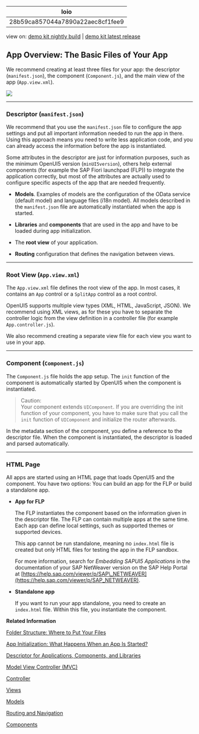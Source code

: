 <!-- loio28b59ca857044a7890a22aec8cf1fee9 -->

| loio |
| -----|
| 28b59ca857044a7890a22aec8cf1fee9 |

<div id="loio">

view on: [demo kit nightly build](https://openui5nightly.hana.ondemand.com/#/topic/28b59ca857044a7890a22aec8cf1fee9) | [demo kit latest release](https://openui5.hana.ondemand.com/#/topic/28b59ca857044a7890a22aec8cf1fee9)</div>

## App Overview: The Basic Files of Your App

We recommend creating at least three files for your app: the descriptor \(`manifest.json`\), the component \(`Component.js`\), and the main view of the app \(`App.view.xml`\).

 ![](loioeeae30fe7983476a9777e809a8820147_LowRes.png) 

***

### Descriptor \(`manifest.json`\)

We recommend that you use the `manifest.json` file to configure the app settings and put all important information needed to run the app in there. Using this approach means you need to write less application code, and you can already access the information before the app is instantiated.

Some attributes in the descriptor are just for information purposes, such as the minimum OpenUI5 version \(`minUI5version`\), others help external components \(for example the SAP Fiori launchpad \(FLP\)\) to integrate the application correctly, but most of the attributes are actually used to configure specific aspects of the app that are needed frequently.

-   **Models**. Examples of models are the configuration of the OData service \(default model\) and language files \(i18n model\). All models described in the `manifest.json` file are automatically instantiated when the app is started.

-   **Libraries** and **components** that are used in the app and have to be loaded during app initialization.

-   The **root view** of your application.

-   **Routing** configuration that defines the navigation between views.


***

### Root View \(`App.view.xml`\)

The `App.view.xml` file defines the root view of the app. In most cases, it contains an `App` control or a `SplitApp` control as a root control.

OpenUI5 supports multiple view types \(XML, HTML, JavaScript, JSON\). We recommend using XML views, as for these you have to separate the controller logic from the view definition in a controller file \(for example `App.controller.js`\).

We also recommend creating a separate view file for each view you want to use in your app.

***

### Component \(`Component.js`\)

The `Component.js` file holds the app setup. The `init` function of the component is automatically started by OpenUI5 when the component is instantiated.

> Caution:  
> Your component extends `UIComponent`. If you are overriding the init function of your component, you have to make sure that you call the `init` function of `UIComponent` and initialize the router afterwards.

In the metadata section of the component, you define a reference to the descriptor file. When the component is instantiated, the descriptor is loaded and parsed automatically.

***

### HTML Page

All apps are started using an HTML page that loads OpenUI5 and the component. You have two options: You can build an app for the FLP or build a standalone app.

-   **App for FLP**

    The FLP instantiates the component based on the information given in the descriptor file. The FLP can contain multiple apps at the same time. Each app can define local settings, such as supported themes or supported devices.

    This app cannot be run standalone, meaning no `index.html` file is created but only HTML files for testing the app in the FLP sandbox.

    For more information, search for *Embedding SAPUI5 Applications* in the documentation of your SAP NetWeaver version on the SAP Help Portal at [https://help.sap.com/viewer/p/SAP\_NETWEAVER](https://help.sap.com/viewer/p/SAP_NETWEAVER).

-   **Standalone app**

    If you want to run your app standalone, you need to create an `index.html` file. Within this file, you instantiate the component.


**Related Information**  


[Folder Structure: Where to Put Your Files](Folder_Structure_Where_to_Put_Your_Files_003f755.md)

[App Initialization: What Happens When an App Is Started?](App_Initialization_What_Happens_When_an_App_Is_Started_d2f5869.md)

[Descriptor for Applications, Components, and Libraries](Descriptor_for_Applications,_Components,_and_Libraries_be0cf40.md)

[Model View Controller \(MVC\)](Model_View_Controller_(MVC)_91f2334.md)

[Controller](Controller_121b8e6.md)

[Views](Views_91f27e3.md)

[Models](Models_e1b6259.md)

[Routing and Navigation](Routing_and_Navigation_3d18f20.md)

[Components](Components_958ead5.md)

